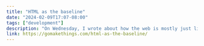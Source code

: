 ```yaml
---
title: "HTML as the baseline"
date: "2024-02-09T17:07-08:00"
tags: ["development"]
description: "On Wednesday, I wrote about how the web is mostly just links and forms."
link: https://gomakethings.com/html-as-the-baseline/
---
```

